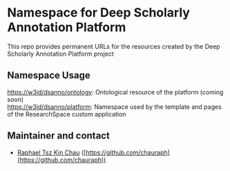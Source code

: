 # Namespace for Deep Scholarly Annotation Platform
This repo provides permanent URLs for the resources created by the Deep Scholarly Annotation Platform project

## Namespace Usage
[https://w3id/dsanno/ontology](https://w3id/dsanno/ontology): Ontological resource of the platform (coming soon)<br>
[https://w3id/dsanno/platform](https://w3id/dsanno/platform): Namespace used by the template and pages of the ResearchSpace custom application

## Maintainer and contact
-   [Raphael Tsz Kin Chau](https://people.epfl.ch/tszkin.chau)  ([](https://github.com/chauraph)[https://github.com/chauraph](https://github.com/chauraph))

